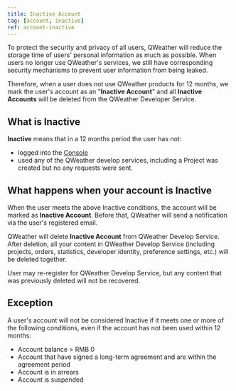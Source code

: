 ```yaml
---
title: Inactive Account
tag: [account, inactive]
ref: account-inactive
---
```


To protect the security and privacy of all users, QWeather will reduce the storage time of users' personal information as much as possible. When users no longer use QWeather's services, we still have corresponding security mechanisms to prevent user information from being leaked.

Therefore, when a user does not use QWeather products for 12 months, we mark the user's account as an "**Inactive Account**" and all **Inactive Accounts** will be deleted from the QWeather Developer Service.

## What is Inactive

**Inactive** means that in a 12 months period the user has not:

- logged into the [Console](https://console.qweather.com)
- used any of the QWeather develop services, including a Project was created but no any requests were sent.

## What happens when your account is Inactive

When the user meets the above Inactive conditions, the account will be marked as **Inactive Account**. Before that, QWeather will send a notification via the user's registered email.

QWeather will delete **Inactive Account** from QWeather Develop Service. After deletion, all your content in QWeather Develop Service (including projects, orders, statistics, developer identity, preference settings, etc.) will be deleted together.

User may re-register for QWeather Develop Service, but any content that was previously deleted will not be recovered.

## Exception

A user's account will not be considered Inactive if it meets one or more of the following conditions, even if the account has not been used within 12 months:

- Account balance > RMB 0
- Account that have signed a long-term agreement and are within the agreement period
- Account is in arrears
- Account is suspended



